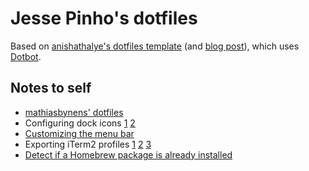 # Jesse Pinho's dotfiles

Based on [anishathalye's dotfiles template][dotfiles_template] (and [blog
post][blog_post]), which uses [Dotbot][dotbot].

[dotbot]: https://github.com/anishathalye/dotbot
[dotfiles_template]: https://github.com/anishathalye/dotfiles_template
[blog_post]: http://www.anishathalye.com/2014/08/03/managing-your-dotfiles/

## Notes to self

- [mathiasbynens' dotfiles](https://github.com/mathiasbynens/dotfiles/blob/master/.macos)
- Configuring dock icons [1](https://discussions.apple.com/thread/1362849?tstart=0) [2](http://stackoverflow.com/questions/23069864/adding-applications-to-dock-through-terminal)
- [Customizing the menu bar](https://www.jamf.com/jamf-nation/discussions/10576/menu-bar-customization)
- Exporting iTerm2 profiles [1](https://groups.google.com/forum/#!topic/iterm2-discuss/_1u7aeZe8i4) [2](https://iterm2.com/documentation-scripting.html) [3](https://iterm2.com/documentation-dynamic-profiles.html)
- [Detect if a Homebrew package is already installed](http://stackoverflow.com/questions/20802320/detect-if-homebrew-package-is-installed)
